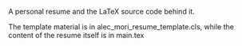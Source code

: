 A personal resume and the LaTeX source code behind it. 

The template material is in alec_mori_resume_template.cls, while the content of the resume itself is in main.tex